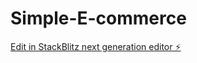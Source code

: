 # Simple-E-commerce

[Edit in StackBlitz next generation editor ⚡️](https://stackblitz.com/~/github.com/Shandyree/Simple-E-commerce)